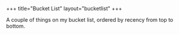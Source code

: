 +++
title="Bucket List"
layout="bucketlist"
+++

A couple of things on my bucket list, ordered by recency from top to bottom.